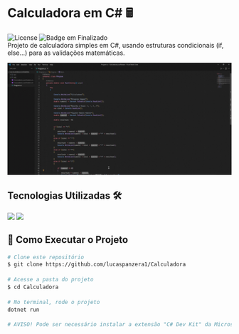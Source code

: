 # Calculadora em C# 🖩
![License](https://img.shields.io/badge/lucaspanzera-Calculadora-blue) ![Badge em Finalizado](https://img.shields.io/badge/Status-Finalizado-blue)</br>
Projeto de calculadora simples em C#, usando estruturas condicionais (if, else...) para as validações matemáticas.

![Calculadora](content/header.gif)

## Tecnologias Utilizadas 🛠️
<div align="left">
  <img src="https://img.shields.io/badge/C%23-blue?logo=c-sharp&logoColor=white&style=for-the-badge" />
  <img src="https://img.shields.io/badge/VS_Code-007ACC?logo=visual-studio-code&logoColor=white&style=for-the-badge"/>
</div>

## 🚀 Como Executar o Projeto
```bash
# Clone este repositório
$ git clone https://github.com/lucaspanzera1/Calculadora

# Acesse a pasta do projeto
$ cd Calculadora

# No terminal, rode o projeto
dotnet run

# AVISO! Pode ser necessário instalar a extensão "C# Dev Kit" da Microsoft 

```
